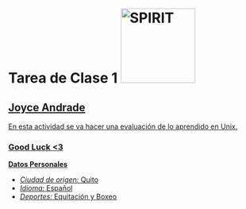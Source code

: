 
# Tarea de Clase 1 <a href="https://es.wikidat.com/info/spirit-el-corcel-indomable"> <img alt="SPIRIT" src="https://wikidat.com/img/spirit-el-corcel-indomable-258199c5f12063ac4c7449c4b1caba05.jpg" width="150" height="150">

## Joyce Andrade 
En esta actividad se va hacer una evaluación de lo aprendido en Unix.
### Good Luck <3 

**Datos Personales**
- *Ciudad de origen:* Quito 
- *Idioma:* Español 
- *Deportes:* Equitación y Boxeo 
 
 
